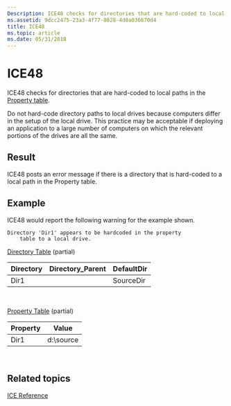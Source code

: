 ```yaml
---
Description: ICE48 checks for directories that are hard-coded to local paths in the Property table.
ms.assetid: 9dcc2475-23a3-4f77-8828-4d0a036670d4
title: ICE48
ms.topic: article
ms.date: 05/31/2018
---
```


# ICE48

ICE48 checks for directories that are hard-coded to local paths in the [Property table](property-table.md).

Do not hard-code directory paths to local drives because computers differ in the setup of the local drive. This practice may be acceptable if deploying an application to a large number of computers on which the relevant portions of the drives are all the same.

## Result

ICE48 posts an error message if there is a directory that is hard-coded to a local path in the Property table.

## Example

ICE48 would report the following warning for the example shown.

``` syntax
Directory 'Dir1' appears to be hardcoded in the property 
    table to a local drive.
```

[Directory Table](directory-table.md) (partial)



| Directory | Directory\_Parent | DefaultDir |
|-----------|-------------------|------------|
| Dir1      |                   | SourceDir  |



 

[Property Table](property-table.md) (partial)



| Property | Value      |
|----------|------------|
| Dir1     | d:\\source |



 

## Related topics

<dl> <dt>

[ICE Reference](ice-reference.md)
</dt> </dl>

 

 



